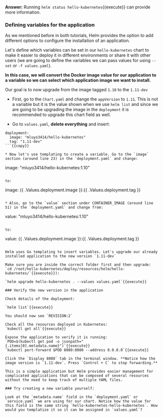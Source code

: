 **Answer:** Running `helm status hello-kubernetes`{{execute}} can provide more information.

### Defining variables for the application

As we mentioned before in both tutorials, Helm provides the option to add different options to configure the installation of an application. 

Let's define which variables can be set in our `hello-kubernetes` chart to make it easier to deploy it in different environments or share it with other users (we are going to define the variables we can pass values for using `--set` or `-f values.yaml`). 

**In this case, we will convert the Docker image value for our application to a variable so we can select which application image we want to install.**

Our goal is to now upgrade from the image tagged `1.10` to the `1.11-dev`

* First, go to the `Chart.yaml` and change the `appVersion` to `1.11`. This is not a variable but it is the value shown when we use `helm list` and since we are going to be upgrading the image in the   `deployment` it is recommended to upgrade this chart field as well.

* Go to `values.yaml`, **delete everything** and insert:

```
deployment:
  image: "mluyo3414/hello-kubernetes"
  tag: "1.11-dev"
```{{copy}}

* Now let's use templating to create a variable. Go to the `image` section (around line 23) in the `deployment.yaml` and change:

```
image: "mluyo3414/hello-kubernetes:1.10"
```

to:

```
image: {{  .Values.deployment.image  }}:{{  .Values.deployment.tag  }}
```{{copy}}

* Also, go to the `value` section under CONTAINER_IMAGE (around line 51) in the `deployment.yaml` and change from:

```
value: "mluyo3414/hello-kubernetes:1.10"
```

to:

```
value: {{  .Values.deployment.image  }}:{{  .Values.deployment.tag  }}
```{{copy}}

Helm uses Go templating to insert variables. Let's upgrade our already installed application to the new version `1.11-dev` 

Make sure you are inside the correct folder first and then upgrade:
`cd /root/hello-kubernetes/deploy/resources/helm/hello-kubernetes/`{{execute}}):

`helm upgrade hello-kubernetes . --values values.yaml`{{execute}}

### Verify the new version in the application

Check details of the deployment:

`helm list`{{execute}}

You should now see `REVISION:2`

Check all the resources deployed in Kubernetes:
`kubectl get all`{{execute}}

Expose the application to verify it is running:
`POD=$(kubectl get pod -o jsonpath="{.items[0].metadata.name}")`{{execute}}
`kubectl port-forward $POD 8080:8080 --address 0.0.0.0`{{execute}}

Click the `Display 8080` tab in the terminal window. **Notice how the image version is `1.11-dev`. Press `Control + C` to stop forwarding.**

This is a simple application but Helm provides easier management for complicated applications that can be composed of several resources without the need to keep track of multiple YAML files.

### Try creating a new variable yourself:

Look at the `metadata.name` field in the `deployment.yaml` or `service.yaml` we are using for our chart. Notice how the value for this field is the same string `hello-kubernetes-hello-kubernetes`. How would you templatize it so it can be assigned in `values.yaml`?



